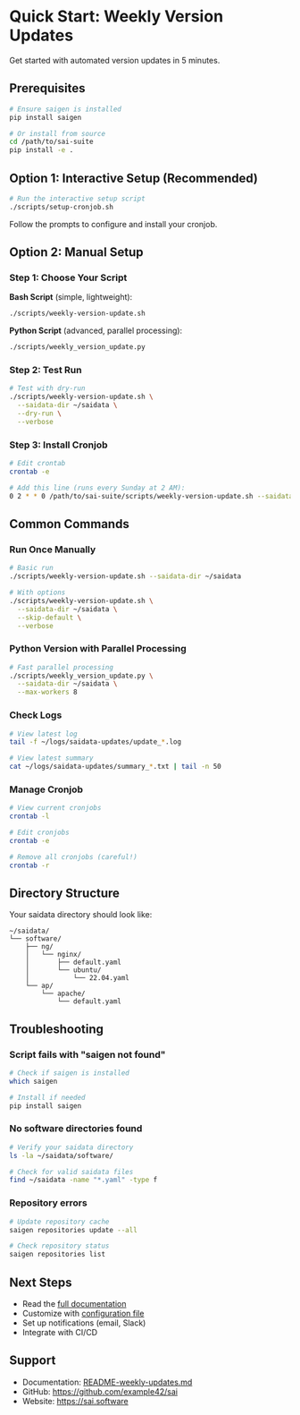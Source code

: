 # Quick Start: Weekly Version Updates

Get started with automated version updates in 5 minutes.

## Prerequisites

```bash
# Ensure saigen is installed
pip install saigen

# Or install from source
cd /path/to/sai-suite
pip install -e .
```

## Option 1: Interactive Setup (Recommended)

```bash
# Run the interactive setup script
./scripts/setup-cronjob.sh
```

Follow the prompts to configure and install your cronjob.

## Option 2: Manual Setup

### Step 1: Choose Your Script

**Bash Script** (simple, lightweight):
```bash
./scripts/weekly-version-update.sh
```

**Python Script** (advanced, parallel processing):
```bash
./scripts/weekly_version_update.py
```

### Step 2: Test Run

```bash
# Test with dry-run
./scripts/weekly-version-update.sh \
  --saidata-dir ~/saidata \
  --dry-run \
  --verbose
```

### Step 3: Install Cronjob

```bash
# Edit crontab
crontab -e

# Add this line (runs every Sunday at 2 AM):
0 2 * * 0 /path/to/sai-suite/scripts/weekly-version-update.sh --saidata-dir ~/saidata >> ~/logs/saidata-updates/cron.log 2>&1
```

## Common Commands

### Run Once Manually

```bash
# Basic run
./scripts/weekly-version-update.sh --saidata-dir ~/saidata

# With options
./scripts/weekly-version-update.sh \
  --saidata-dir ~/saidata \
  --skip-default \
  --verbose
```

### Python Version with Parallel Processing

```bash
# Fast parallel processing
./scripts/weekly_version_update.py \
  --saidata-dir ~/saidata \
  --max-workers 8
```

### Check Logs

```bash
# View latest log
tail -f ~/logs/saidata-updates/update_*.log

# View latest summary
cat ~/logs/saidata-updates/summary_*.txt | tail -n 50
```

### Manage Cronjob

```bash
# View current cronjobs
crontab -l

# Edit cronjobs
crontab -e

# Remove all cronjobs (careful!)
crontab -r
```

## Directory Structure

Your saidata directory should look like:

```
~/saidata/
└── software/
    ├── ng/
    │   └── nginx/
    │       ├── default.yaml
    │       └── ubuntu/
    │           └── 22.04.yaml
    └── ap/
        └── apache/
            └── default.yaml
```

## Troubleshooting

### Script fails with "saigen not found"

```bash
# Check if saigen is installed
which saigen

# Install if needed
pip install saigen
```

### No software directories found

```bash
# Verify your saidata directory
ls -la ~/saidata/software/

# Check for valid saidata files
find ~/saidata -name "*.yaml" -type f
```

### Repository errors

```bash
# Update repository cache
saigen repositories update --all

# Check repository status
saigen repositories list
```

## Next Steps

- Read the [full documentation](README-weekly-updates.md)
- Customize with [configuration file](weekly-update-config.example.yaml)
- Set up notifications (email, Slack)
- Integrate with CI/CD

## Support

- Documentation: [README-weekly-updates.md](README-weekly-updates.md)
- GitHub: https://github.com/example42/sai
- Website: https://sai.software
